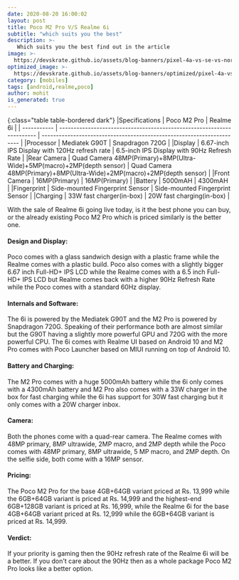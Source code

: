 ```yaml
---
date: 2020-08-20 16:00:02
layout: post
title: Poco M2 Pro V/S Realme 6i
subtitle: "which suits you the best"
description: >-
   Which suits you the best find out in the article
image: >-
  https://devskrate.github.io/assets/blog-banners/pixel-4a-vs-se-vs-nord.jpg
optimized_image: >-
  https://devskrate.github.io/assets/blog-banners/optimized/pixel-4a-vs-se-vs-nord.webp
category: [mobiles]
tags: [android,realme,poco]
author: mohit
is_generated: true
---
```


{:class="table table-bordered dark"}
|Specifications    | Poco M2 Pro                                                            | Realme 6i                                                              |
| -----------      | ---------------------------------------------------------------------- | ---------------------------------------------------------------------- |
|Processor         | Mediatek G90T                                                          | Snapdragon 720G                                                        |
|Display           | 6.67-inch IPS Display with 120Hz refresh rate                          | 6.5-inch IPS Display with 90Hz Refresh Rate                            |
|Rear Camera	     | Quad Camera 48MP(Primary)+8MP(Ultra-Wide)+5MP(macro)+2MP(depth sensor) | Quad Camera 48MP(Primary)+8MP(Ultra-Wide)+2MP(macro)+2MP(depth sensor) |
|Front Camera	     | 16MP(Primary)                                                          | 16MP(Primary)                                                          |
|Battery           | 5000mAH                                                                | 4300mAH                                                                |
|Fingerprint       | Side-mounted Fingerprint Sensor                                        | Side-mounted Fingerprint Sensor                                        |
|Charging          | 33W fast charger(in-box)                                               | 20W fast charging(in-box)                                              |

With the sale of Realme 6i going live today, is it the best phone you can buy, or the already existing Poco M2 Pro which is priced similarly is the better one.

#### Design and Display:
Poco comes with a glass sandwich design with a plastic frame while the Realme comes with a plastic build. Poco also comes with a slightly bigger 6.67 inch Full-HD+ IPS LCD while the Realme comes with a 6.5 inch Full-HD+ IPS LCD but Realme comes back with a higher 90Hz Refresh Rate while the Poco comes with a standard 60Hz display. 

#### Internals and Software:
The 6i is powered by the Mediatek G90T and the M2 Pro is powered by Snapdragon 720G. Speaking of their performance both are almost similar but the G90T having a slightly more powerful GPU and 720G with the more powerful CPU. The 6i comes with Realme UI based on Android 10 and M2 Pro comes with Poco Launcher based on MIUI running on top of Android 10.

#### Battery and Charging:
The M2 Pro comes with a huge 5000mAh battery while the 6i only comes with a 4300mAh battery and M2 Pro also comes with a 33W charger in the box for fast charging while the 6i has support for 30W fast charging but it only comes with a 20W charger inbox.

#### Camera:
Both the phones come with a quad-rear camera. The Realme comes with 48MP primary, 8MP ultrawide, 2MP macro, and 2MP depth while the Poco comes with 48MP primary, 8MP ultrawide, 5 MP macro, and 2MP depth. On the selfie side, both come with a 16MP sensor.

#### Pricing:
The Poco M2 Pro for the base 4GB+64GB variant priced at Rs. 13,999 while the 6GB+64GB variant is priced at Rs. 14,999 and the highest-end 6GB+128GB variant is priced at Rs. 16,999, while the Realme 6i for the base 4GB+64GB variant priced at Rs. 12,999 while the 6GB+64GB variant is priced at Rs. 14,999.

#### Verdict:
If your priority is gaming then the 90Hz refresh rate of the Realme 6i will be a better. If you don't care about the 90Hz then as a whole package Poco M2 Pro looks like a better option.
